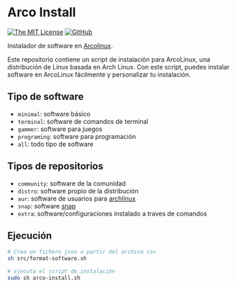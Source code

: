 # Arco Install

[![The MIT License](https://img.shields.io/badge/license-MIT-orange.svg?style=flat-square)](http://opensource.org/licenses/MIT) [![GitHub](https://img.shields.io/github/tag/AlbertoVf/arco-install.svg?style=flat-square)](https://github.com/AlbertoVf/arco-install/tags)

Instalador de software en [Arcolinux](https://arcolinux.com/).

Este repositorio contiene un script de instalación para ArcoLinux, una distribución de Linux basada en Arch Linux. Con este script, puedes instalar software en ArcoLinux fácilmente y personalizar tu instalación.

## Tipo de software

- `minimal`: software básico
- `terminal`: software de comandos de terminal
- `gammer`: software para juegos
- `programing`: software para programación
- `all`: todo tipo de software

## Tipos de repositorios

- `community`: software de la comunidad
- `distro`: software propio de la distribución
- `aur`: software de usuarios para [archlinux](https://aur.archlinux.org/)
- `snap`: software [snap](https://snapcraft.io/store)
- `extra`: software/configuraciones instalado a traves de comandos


## Ejecución

```sh
# Crea un fichero json a partir del archivo csv
sh src/format-software.sh
```

```sh
# ejecuta el script de instalación
sudo sh arco-install.sh
```
